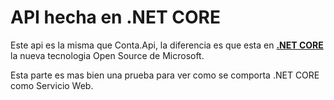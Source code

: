 # API hecha en .NET CORE

Este api es la misma que Conta.Api, la diferencia es que esta en **[.NET CORE](https://www.asp.net/core)** la nueva tecnologia Open Source de 
Microsoft.

Esta parte es mas bien una prueba para ver como se comporta .NET CORE como Servicio Web.